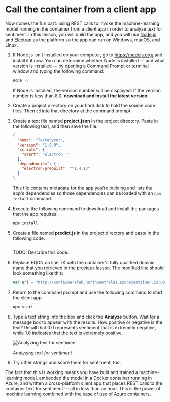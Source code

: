 # Call the container from a client app

Now comes the fun part: using REST calls to invoke the machine-learning model running in the container from a client app in order to analyze text for sentiment. In this lesson, you will build the app, and you will use [Node.js](https://nodejs.org/) and [Electron](https://electronjs.org/) as the platform so the app can run on Windows, macOS, and Linux.

1. If Node.js isn't installed on your computer, go to https://nodejs.org/ and install it it now. You can determine whether Node is installed — and what version is installed — by opening a Command Prompt or terminal window and typing the following command:

	```bash
	node -v
	```

	If Node is installed, the version number will be displayed. If the version number is less than 8.0, **download and install the latest version**.

1. Create a project directory on your hard disk to hold the source code files. Then `cd` into that directory at the command prompt.

1. Create a text file named **project.json** in the project directory. Paste in the following text, and then save the file:

	```json
	{
	  "name": "Textalyzer",
	  "version": "1.0.0",
	  "scripts": {
	    "start": "electron ."
	  },
	  "dependencies": {
	    "electron-prebuilt": "^1.4.13"
	  }
	}
	```

	This file contains metadata for the app you're building and lists the app's dependencies so those dependencies can be loaded with an `npm install` command.

1. Execute the following command to download and install the packages that the app requires:

	```bash
	npm install
	```

1. Create a file named **predict.js** in the project directory and paste in the following code:

	```javascript

	```

	TODO: Describe this code.


1. Replace FQDN on line TK with the container's fully qualified domain name that you retrieved in the previous lesson. The modified line should look something like this:

	```javascript
	var url = "http://containerslab.northcentralus.azurecontainer.io:8008/predict";
	```

1. Return to the command prompt and use the following command to start the client app:

	```bash
	npm start
	```

1. Type a text string into the box and click the **Analyze** button. Wait for a message box to appear with the results. How positive or negative is the text? Recall that 0.0 represents sentiment that is extremely negative, while 1.0 indicates that the text is extremely positive.

	![Analyzing text for sentiment](media/textalyze.png)

	_Analyzing text for sentiment_

1. Try other strings and score them for sentiment, too.

The fact that this is working means you have built and trained a machine-learning model, embedded the model in a Docker container running in Azure, and written a cross-platform client app that places REST calls to the container text for sentiment — all in less than an hour. This is the power of machine learning combined with the ease of use of Azure containers.
